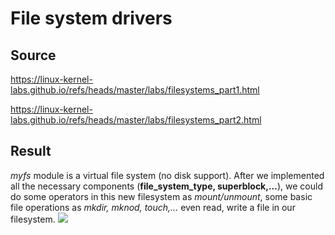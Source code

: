 # File system drivers

## Source

  https://linux-kernel-labs.github.io/refs/heads/master/labs/filesystems_part1.html
  
  https://linux-kernel-labs.github.io/refs/heads/master/labs/filesystems_part2.html

## Result
*myfs* module is a virtual file system (no disk support). After we implemented all the necessary components (**file_system_type, superblock,...**), we could do some operators in this new filesystem as *mount/unmount*, some basic file operations as *mkdir, mknod, touch,...* even read, write a file in our filesystem.
![](https://user-images.githubusercontent.com/61527787/78162600-4d95a280-7471-11ea-96ca-5a9de72ed660.png)
